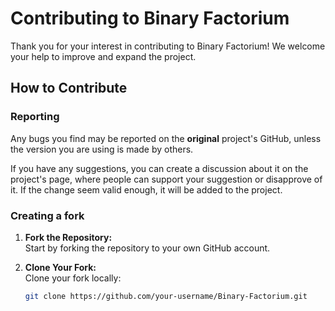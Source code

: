 # Contributing to Binary Factorium

Thank you for your interest in contributing to Binary Factorium! We welcome your help to improve and expand the project.

## How to Contribute

### Reporting

Any bugs you find may be reported on the **original** project's GitHub, unless the version you are using is made by others.

If you have any suggestions, you can create a discussion about it on the project's page, where people can support your suggestion or disapprove of it. If the change seem valid enough, it will be added to the project.

### Creating a fork

1. **Fork the Repository:**  
   Start by forking the repository to your own GitHub account.

2. **Clone Your Fork:**  
   Clone your fork locally:
   ```bash
   git clone https://github.com/your-username/Binary-Factorium.git
